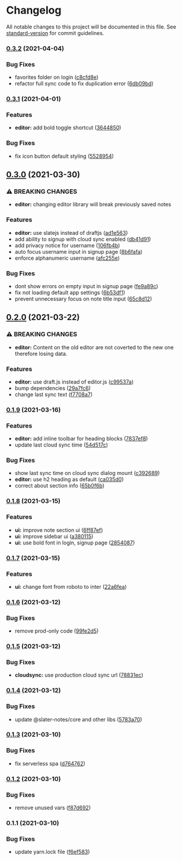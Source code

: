 # Changelog

All notable changes to this project will be documented in this file. See [standard-version](https://github.com/conventional-changelog/standard-version) for commit guidelines.

### [0.3.2](https://github.com/slater-notes/web/compare/v0.3.1...v0.3.2) (2021-04-04)


### Bug Fixes

* favorites folder on login ([c8cfd8e](https://github.com/slater-notes/web/commit/c8cfd8ee0659d8fcea2370ea9dc0c2d09ca92696))
* refactor full sync code to fix duplication error ([6db09bd](https://github.com/slater-notes/web/commit/6db09bda024b89831a5014befa2662a142ee8c17))

### [0.3.1](https://github.com/slater-notes/web/compare/v0.3.0...v0.3.1) (2021-04-01)


### Features

* **editor:** add bold toggle shortcut ([3644850](https://github.com/slater-notes/web/commit/3644850935fdc41228579ae558ea9cd63e1d3ed8))


### Bug Fixes

* fix icon button default styling ([5528954](https://github.com/slater-notes/web/commit/55289540355d95849eaa338c34d193c9f8b816c9))

## [0.3.0](https://github.com/slater-notes/web/compare/v0.2.0...v0.3.0) (2021-03-30)


### ⚠ BREAKING CHANGES

* **editor:** changing editor library will break previously saved notes

### Features

* **editor:** use slatejs instead of draftjs ([ad1e563](https://github.com/slater-notes/web/commit/ad1e56306f2d4302a22ff1a91e60f6b6daf32427))
* add ability to signup with cloud sync enabled ([db41d91](https://github.com/slater-notes/web/commit/db41d915672721c416ead000ce084426b5170fb0))
* add privacy notice for username ([106fb4b](https://github.com/slater-notes/web/commit/106fb4b9666c056e376de4e2b014a9059b38ed84))
* auto focus username input in signup page ([8b6fafa](https://github.com/slater-notes/web/commit/8b6fafaa98f060ef325eb5b105a6efdfef6ca2fd))
* enforce alphanumeric username ([afc255e](https://github.com/slater-notes/web/commit/afc255e01693d7d276488fe727f32085df1628ad))


### Bug Fixes

* dont show errors on empty input in signup page ([fe9a89c](https://github.com/slater-notes/web/commit/fe9a89c4a3c4fcad300a695a71ce952767b263b7))
* fix not loading default app settings ([6b53df1](https://github.com/slater-notes/web/commit/6b53df12605b5764cbb4e1b8d74e6b4331faea8c))
* prevent unnecessary focus on note title input ([65c8d12](https://github.com/slater-notes/web/commit/65c8d126fbd35468984cb50c8edbb7849a59fde4))

## [0.2.0](https://github.com/slater-notes/web/compare/v0.1.9...v0.2.0) (2021-03-22)


### ⚠ BREAKING CHANGES

* **editor:** Content on the old editor are not coverted to the new one therefore losing data.

### Features

* **editor:** use draft.js instead of editor.js ([c99537a](https://github.com/slater-notes/web/commit/c99537ae703342a3d6601a47cfdbf21d5f949e1e))
* bump dependencies ([29a7fc6](https://github.com/slater-notes/web/commit/29a7fc6382f49d48b17f9e21a71f18da2c387909))
* change last sync text ([f7708a7](https://github.com/slater-notes/web/commit/f7708a7f7125b57818f7e25859314c91f06459a3))

### [0.1.9](https://github.com/slater-notes/web/compare/v0.1.8...v0.1.9) (2021-03-16)


### Features

* **editor:** add inline toolbar for heading blocks ([7837ef8](https://github.com/slater-notes/web/commit/7837ef82739379e51fda7e10b07ff4654aeed65b))
* update last cloud sync time ([54d517c](https://github.com/slater-notes/web/commit/54d517cd5b7fe0f2698e15f13228e16d3f54d167))


### Bug Fixes

* show last sync time on cloud sync dialog mount ([c392689](https://github.com/slater-notes/web/commit/c39268949b7b48c79f717ac0deb229017354e5bf))
* **editor:** use h2 heading as default ([ca035d0](https://github.com/slater-notes/web/commit/ca035d0f2fd489053fc72e334157010baf83a4c1))
* correct about section info ([65b0f6b](https://github.com/slater-notes/web/commit/65b0f6b231970945a6a52ab6694d731b8bc9480b))

### [0.1.8](https://github.com/slater-notes/web/compare/v0.1.7...v0.1.8) (2021-03-15)


### Features

* **ui:** improve note section ui ([6ff87ef](https://github.com/slater-notes/web/commit/6ff87efb6c8ae694a058f3a762bc8f80c8b49bc9))
* **ui:** improve sidebar ui ([a380115](https://github.com/slater-notes/web/commit/a3801154028ae57c270d75e7cbf24bd7e00558c5))
* **ui:** use bold font in login, signup page ([2854087](https://github.com/slater-notes/web/commit/285408721165146b3cb84466aa19ff06c81e09ff))

### [0.1.7](https://github.com/slater-notes/web/compare/v0.1.6...v0.1.7) (2021-03-15)


### Features

* **ui:** change font from roboto to inter ([22a6fea](https://github.com/slater-notes/web/commit/22a6feaf4f0c0b36e7839e37f96d1c2d83daadfb))

### [0.1.6](https://github.com/slater-notes/web/compare/v0.1.5...v0.1.6) (2021-03-12)


### Bug Fixes

* remove prod-only code ([99fe2d5](https://github.com/slater-notes/web/commit/99fe2d5d650f6fa39fb391b3c91e2ad2ba845ab5))

### [0.1.5](https://github.com/slater-notes/web/compare/v0.1.4...v0.1.5) (2021-03-12)


### Bug Fixes

* **cloudsync:** use production cloud sync url ([78831ec](https://github.com/slater-notes/web/commit/78831ecd99d5d2ba4fcd2995a2aaf95df37a0231))

### [0.1.4](https://github.com/slater-notes/web/compare/v0.1.3...v0.1.4) (2021-03-12)


### Bug Fixes

* update @slater-notes/core and other libs ([5783a70](https://github.com/slater-notes/web/commit/5783a70745d27fa077cec923f546462ed77a5405))

### [0.1.3](https://github.com/slater-notes/web/compare/v0.1.2...v0.1.3) (2021-03-10)


### Bug Fixes

* fix serverless spa ([d764762](https://github.com/slater-notes/web/commit/d764762e0d462b788174edc5b203047a2c4bd9a9))

### [0.1.2](https://github.com/slater-notes/web/compare/v0.1.1...v0.1.2) (2021-03-10)


### Bug Fixes

* remove unused vars ([f87d692](https://github.com/slater-notes/web/commit/f87d6926ec88ecb3a6f26e16fb02d1a4db6229a9))

### 0.1.1 (2021-03-10)


### Bug Fixes

* update yarn.lock file ([f6ef583](https://github.com/slater-notes/web/commit/f6ef583bb204959755e90e418e4d1dc0170409b7))
